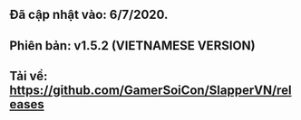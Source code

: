 ## Đã cập nhật vào: 6/7/2020.
## Phiên bản: v1.5.2 (VIETNAMESE VERSION)
## Tải về: https://github.com/GamerSoiCon/SlapperVN/releases
<span class="Progress">
  <span class="Progress-value bg-green" style="width: 50%;"></span>
</span>
